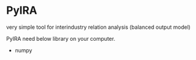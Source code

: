 # PyIRA
very simple tool for interindustry relation analysis (balanced output model)

PyIRA need below library on your computer.
 * numpy
